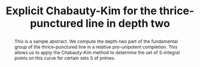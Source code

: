 ---
title: "Explicit Chabauty-Kim for the thrice-punctured line in depth two"
authors: "Barinder S. Banwait, Ishai Dan-Cohen"
publication_type: Preprint
publication_details: "arXiv:1905.08902"
year: 2019
doi: "10.48550/arXiv.1905.08902"
abstract: >
  This is a sample abstract. We compute the depth-two part of the fundamental group of the thrice-punctured line in a relative pro-unipotent completion. This allows us to apply the Chabauty-Kim method to determine the set of S-integral points on this curve for certain sets S of primes.
--- 